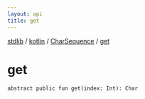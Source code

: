 ```yaml
---
layout: api
title: get
---
```

[stdlib](../../index.html) / [kotlin](../index.html) / [CharSequence](index.html) / [get](get.html)

# get

```
abstract public fun get(index: Int): Char
```
